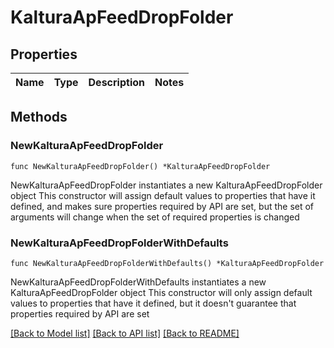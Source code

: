# KalturaApFeedDropFolder

## Properties

Name | Type | Description | Notes
------------ | ------------- | ------------- | -------------

## Methods

### NewKalturaApFeedDropFolder

`func NewKalturaApFeedDropFolder() *KalturaApFeedDropFolder`

NewKalturaApFeedDropFolder instantiates a new KalturaApFeedDropFolder object
This constructor will assign default values to properties that have it defined,
and makes sure properties required by API are set, but the set of arguments
will change when the set of required properties is changed

### NewKalturaApFeedDropFolderWithDefaults

`func NewKalturaApFeedDropFolderWithDefaults() *KalturaApFeedDropFolder`

NewKalturaApFeedDropFolderWithDefaults instantiates a new KalturaApFeedDropFolder object
This constructor will only assign default values to properties that have it defined,
but it doesn't guarantee that properties required by API are set


[[Back to Model list]](../README.md#documentation-for-models) [[Back to API list]](../README.md#documentation-for-api-endpoints) [[Back to README]](../README.md)


